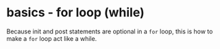 # basics - for loop (while)

Because init and post statements are optional in a `for` loop, this is how to make a `for` loop act like a while.
